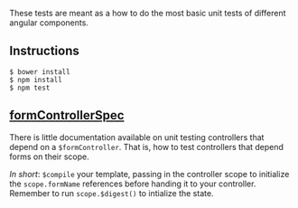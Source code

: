 
These tests are meant as a how to do the most basic unit tests of different angular
components.

## Instructions

    $ bower install
    $ npm install
    $ npm test



## [formControllerSpec](test/formControllerSpec.js)
There is little documentation available on unit testing controllers
that depend on a `$formController`. That is, how to test controllers that depend
forms on their scope.

_In short_: `$compile` your template, passing in the controller scope to
initialize the `scope.formName` references before handing it to your controller.
Remember to run `scope.$digest()` to intialize the state.
